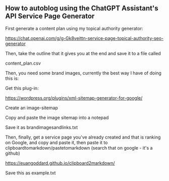## How to autoblog using the ChatGPT Assistant's API Service Page Generator

First generate a content plan using my topical authority generator:

https://chat.openai.com/g/g-Gk8veittn-service-page-topical-authority-seo-generator

Then, take the outline that it gives you at the end and save it to a file called

content_plan.csv

Then, you need some brand images, currently the best way I have of doing this is:

Get this plug-in:

https://wordpress.org/plugins/xml-sitemap-generator-for-google/

Create an image-sitemap

Copy and paste the image sitemap into a notepad

Save it as brandimagesandlinks.txt

Then, finally, get a service page you've already created and that is ranking on Google, and copy and paste it, then paste it to clipboardtomarkdown/pastetomarkdown (search that on google - it's a github) 

https://euangoddard.github.io/clipboard2markdown/

Save this as example.txt